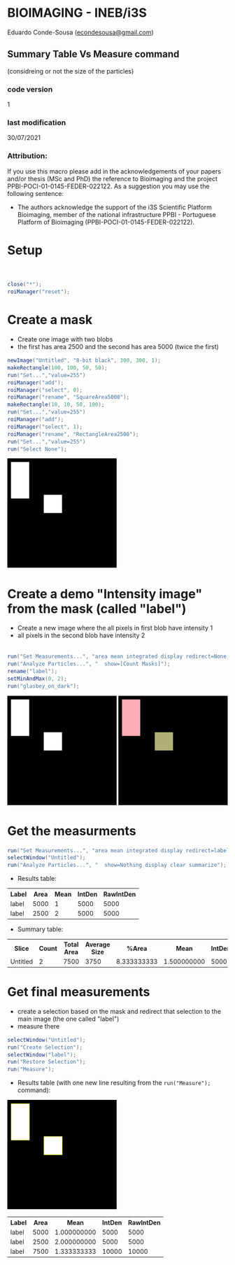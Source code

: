 


#  BIOIMAGING - INEB/i3S
Eduardo Conde-Sousa (econdesousa@gmail.com)

## Summary Table Vs Measure command

(considreing or not the size of the particles)

 
### code version
1

### last modification
30/07/2021

### Attribution:
If you use this macro please add in the acknowledgements of your papers and/or thesis (MSc and PhD) the reference to Bioimaging and the project PPBI-POCI-01-0145-FEDER-022122.
As a suggestion you may use the following sentence:
 * The authors acknowledge the support of the i3S Scientific Platform Bioimaging, member of the national infrastructure PPBI - Portuguese Platform of Bioimaging (PPBI-POCI-01-0145-FEDER-022122).


# Setup

```java


close("*");
roiManager("reset");


```

# Create a mask

* Create one image with two blobs
* the first has area 2500 and the second has area 5000 (twice the first)


```java
newImage("Untitled", "8-bit black", 300, 300, 1);
makeRectangle(100, 100, 50, 50);
run("Set...","value=255")
roiManager("add");
roiManager("select", 0);
roiManager("rename", "SquareArea5000");
makeRectangle(10, 10, 50, 100);
run("Set...","value=255")
roiManager("add");
roiManager("select", 1);
roiManager("rename", "RectangleArea2500");
run("Set...","value=255")
run("Select None");


```
<a href="image_1627656736011.png"><img src="image_1627656736011.png" width="250" alt="Untitled"/></a>

# Create a demo "Intensity image" from the mask (called "label")

* Create a new image where the all pixels in first blob have intensity 1
* all pixels in the second blob have intensity 2

```java

run("Set Measurements...", "area mean integrated display redirect=None decimal=9");
run("Analyze Particles...", "  show=[Count Masks]");
rename("label");
setMinAndMax(0, 2);
run("glasbey_on_dark");


```
<a href="image_1627656736206.png"><img src="image_1627656736206.png" width="250" alt="Untitled"/></a>
<a href="image_1627656736224.png"><img src="image_1627656736224.png" width="250" alt="label"/></a>

# Get the measurments

```java
run("Set Measurements...", "area mean integrated display redirect=label decimal=9");
selectWindow("Untitled");
run("Analyze Particles...", "  show=Nothing display clear summarize");


```
* Results table:


<table>
<tr><th>Label</th><th>Area</th><th>Mean</th><th>IntDen</th><th>RawIntDen</th></tr>
<tr><td>label</td><td>5000</td><td>1</td><td>5000</td><td>5000</td></tr>
<tr><td>label</td><td>2500</td><td>2</td><td>5000</td><td>5000</td></tr>
</table>

* Summary table:


<table>
<tr><th>Slice</th><th>Count</th><th>Total Area</th><th>Average Size</th><th>%Area</th><th>Mean</th><th>IntDen</th></tr>
<tr><td>Untitled</td><td>2</td><td>7500</td><td>3750</td><td>8.333333333</td><td>1.500000000</td><td>5000</td></tr>
</table>


# Get final measurements

* create a selection based on the mask and redirect that selection to the main image (the one called "label")
* measure there

```java
selectWindow("Untitled");
run("Create Selection");
selectWindow("label");
run("Restore Selection");
run("Measure");
```

* Results table (with one new line resulting from the `run("Measure");` command):


<a href="image_1627656737734.png"><img src="image_1627656737734.png" width="250" alt="Untitled"/></a>
<table>
<tr><th>Label</th><th>Area</th><th>Mean</th><th>IntDen</th><th>RawIntDen</th></tr>
<tr><td>label</td><td>5000</td><td>1.000000000</td><td>5000</td><td>5000</td></tr>
<tr><td>label</td><td>2500</td><td>2.000000000</td><td>5000</td><td>5000</td></tr>
<tr><td>label</td><td>7500</td><td>1.333333333</td><td>10000</td><td>10000</td></tr>
</table>




```
```
